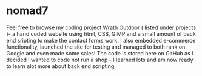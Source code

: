 # nomad7
Feel free to browse my coding project Wrath Outdoor ( listed under projects )- a hand coded website using html, CSS, GIMP and a small amount of back end sripting to make the contact forms work. I also embedded e-commerce functionality, launched the site for testing and managed to both rank on Google and even made some sales! The code is stored here on GitHub as I decided I wanted to code not run a shop - I learned lots and am now ready to learn alot more about back end scripting. 

